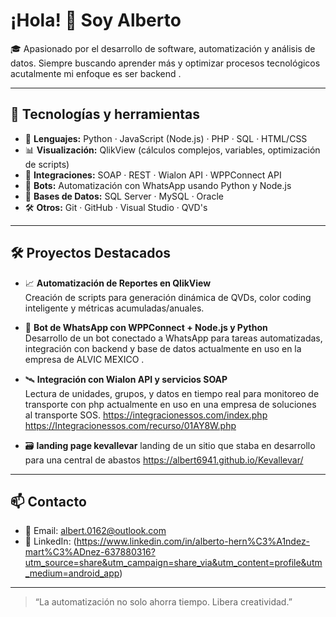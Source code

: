 # ¡Hola! 👋 Soy Alberto

🎓 Apasionado por el desarrollo de software, automatización y análisis de datos. Siempre buscando aprender más y optimizar procesos tecnológicos
acutalmente mi enfoque es ser backend .

---

## 🚀 Tecnologías y herramientas

- 🧠 **Lenguajes:** Python · JavaScript (Node.js) · PHP · SQL · HTML/CSS
- 📊 **Visualización:** QlikView (cálculos complejos, variables, optimización de scripts)
- 🔌 **Integraciones:** SOAP · REST · Wialon API · WPPConnect API
- 🤖 **Bots:** Automatización con WhatsApp usando Python y Node.js
- 💾 **Bases de Datos:** SQL Server · MySQL · Oracle 
- 🛠️ **Otros:** Git · GitHub · Visual Studio · QVD's 

---

## 🛠️ Proyectos Destacados

- 📈 **Automatización de Reportes en QlikView**  
  Creación de scripts para generación dinámica de QVDs, color coding inteligente y métricas acumuladas/anuales.

- 🤖 **Bot de WhatsApp con WPPConnect + Node.js y Python**  
  Desarrollo de un bot conectado a WhatsApp para tareas automatizadas, integración con backend y base de datos actualmente en uso en la empresa de ALVIC MEXICO .

- 🛰️ **Integración con Wialon API y servicios SOAP**  
  Lectura de unidades, grupos, y datos en tiempo real para monitoreo de transporte con php actualmente en uso en una empresa de soluciones al transporte SOS.
  https://integracionessos.com/index.php
  https://Integracionessos.com/recurso/01AY8W.php

- 🗃️ **landing page kevallevar**
  landing de un sitio que staba en desarrollo para una central de abastos
  https://albert6941.github.io/Kevallevar/
---

## 📫 Contacto

- 📧 Email: albert.0162@outlook.com
- 💼 LinkedIn: (https://www.linkedin.com/in/alberto-hern%C3%A1ndez-mart%C3%ADnez-637880316?utm_source=share&utm_campaign=share_via&utm_content=profile&utm_medium=android_app)
---

> “La automatización no solo ahorra tiempo. Libera creatividad.”

